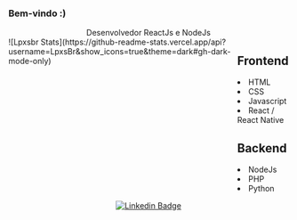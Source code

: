 ### Bem-vindo :)

<div align="center">
  Desenvolvedor ReactJs e NodeJs
</div>

<div style="display: flex;">
  <div>
    ![Lpxsbr Stats](https://github-readme-stats.vercel.app/api?username=LpxsBr&show_icons=true&theme=dark#gh-dark-mode-only)
  </div>
  <div>
    <h2>Frontend</h2>
    <li>HTML</li>
    <li>CSS</li>
    <li>Javascript</li>
    <li>React / React Native</li>
    <h2>Backend</h2>
    <li>NodeJs</li>
    <li>PHP</li>
    <li>Python</li>
  </div>
</div>

<div align="center">
  
  [![Linkedin Badge](https://img.shields.io/badge/-Anselmo%20Lopes-blue?style=flat-square&logo=Linkedin&logoColor=white&link=https://www.linkedin.com/in/anselmolopess)](https://www.linkedin.com/in/anselmolopess/)
  
</div>
